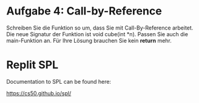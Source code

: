 # Aufgabe 4: Call-by-Reference

Schreiben Sie die Funktion so um, dass Sie mit Call-By-Reference arbeitet. Die neue Signatur der Funktion ist void cube(int *n). Passen Sie auch die main-Funktion an. Für Ihre Lösung brauchen Sie kein **return** mehr.

# Replit SPL

Documentation to SPL can be found here:

https://cs50.github.io/spl/

